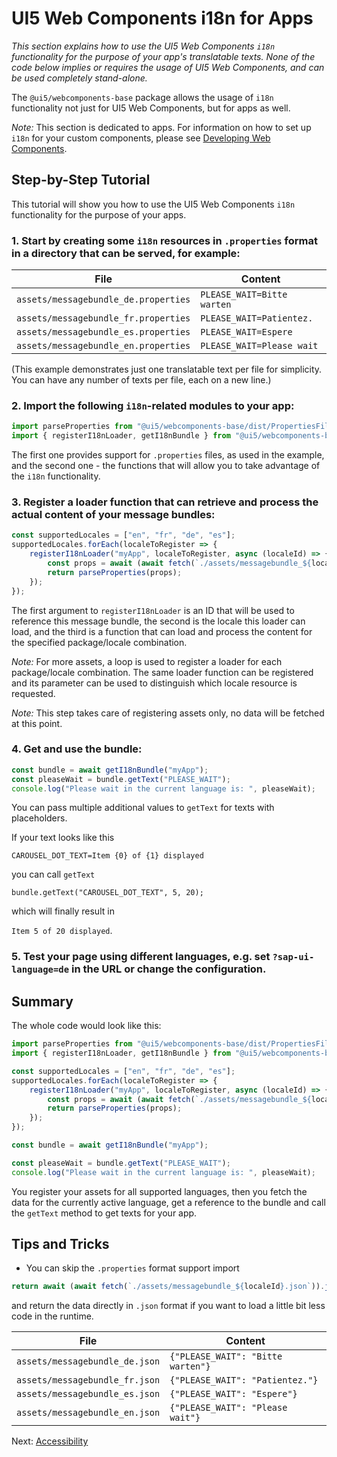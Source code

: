 # UI5 Web Components i18n for Apps

*This section explains how to use the UI5 Web Components `i18n` functionality for the purpose of your app's translatable texts.
None of the code below implies or requires the usage of UI5 Web Components, and can be used completely stand-alone.*

The `@ui5/webcomponents-base` package allows the usage of `i18n` functionality not just for UI5 Web Components,
but for apps as well.

*Note:* This section is dedicated to apps. For information on how to set up `i18n` for your custom components, please see [Developing Web Components](./dev/Developing%20Web%20Components.md).

## Step-by-Step Tutorial

This tutorial will show you how to use the UI5 Web Components `i18n` functionality for the purpose of your apps.

### 1. Start by creating some `i18n` resources in `.properties` format in a directory that can be served, for example:

|                 File                 |          Content           |
| ------------------------------------ | -------------------------- |
| `assets/messagebundle_de.properties` | `PLEASE_WAIT=Bitte warten` |
| `assets/messagebundle_fr.properties` | `PLEASE_WAIT=Patientez.`   |
| `assets/messagebundle_es.properties` | `PLEASE_WAIT=Espere`       |
| `assets/messagebundle_en.properties` | `PLEASE_WAIT=Please wait`  |

(This example demonstrates just one translatable text per file for simplicity. You can have any number of texts per file, each on a new line.)

### 2. Import the following `i18n`-related modules to your app:

```js
import parseProperties from "@ui5/webcomponents-base/dist/PropertiesFileFormat.js";
import { registerI18nLoader, getI18nBundle } from "@ui5/webcomponents-base/dist/i18nBundle.js";
```

The first one provides support for `.properties` files, as used in the example, and the second one - the functions
that will allow you to take advantage of the `i18n` functionality.

### 3. Register a loader function that can retrieve and process the actual content of your message bundles:

```js
const supportedLocales = ["en", "fr", "de", "es"];
supportedLocales.forEach(localeToRegister => {
	registerI18nLoader("myApp", localeToRegister, async (localeId) => {
		const props = await (await fetch(`./assets/messagebundle_${localeId}.properties`)).text();
		return parseProperties(props);
	});
});
```

The first argument to `registerI18nLoader` is an ID that will be used to reference this message bundle, the second is the locale this loader can load, and the third is a function that can load and process the content for the specified package/locale combination.

*Note:* For more assets, a loop is used to register a loader for each package/locale combination. The same loader function can be registered and its parameter can be used to distinguish which locale resource is requested.

*Note:* This step takes care of registering assets only, no data will be fetched at this point.

### 4. Get and use the bundle:

```js
const bundle = await getI18nBundle("myApp");
const pleaseWait = bundle.getText("PLEASE_WAIT");
console.log("Please wait in the current language is: ", pleaseWait);
```

You can pass multiple additional values to `getText` for texts with placeholders.

If your text looks like this

`CAROUSEL_DOT_TEXT=Item {0} of {1} displayed`

you can call `getText`

`bundle.getText("CAROUSEL_DOT_TEXT", 5, 20);`

which will finally result in

`Item 5 of 20 displayed`.

### 5. Test your page using different languages, e.g. set `?sap-ui-language=de` in the URL or change the configuration.

## Summary

The whole code would look like this:

```js
import parseProperties from "@ui5/webcomponents-base/dist/PropertiesFileFormat.js";
import { registerI18nLoader, getI18nBundle } from "@ui5/webcomponents-base/dist/i18nBundle.js";

const supportedLocales = ["en", "fr", "de", "es"];
supportedLocales.forEach(localeToRegister => {
	registerI18nLoader("myApp", localeToRegister, async (localeId) => {
		const props = await (await fetch(`./assets/messagebundle_${localeId}.properties`)).text();
		return parseProperties(props);
	});
});

const bundle = await getI18nBundle("myApp");

const pleaseWait = bundle.getText("PLEASE_WAIT");
console.log("Please wait in the current language is: ", pleaseWait);
```

You register your assets for all supported languages, then you fetch the data for the currently active language,
get a reference to the bundle and call the `getText` method to get texts for your app.

## Tips and Tricks

 - You can skip the `.properties` format support import

 ```js
return await (await fetch(`./assets/messagebundle_${localeId}.json`)).json();
 ```
and return the data directly in `.json` format if you want to load a little bit less code in the runtime.

|              File              |              Content              |
| ------------------------------ | --------------------------------- |
| `assets/messagebundle_de.json` | `{"PLEASE_WAIT": "Bitte warten"}` |
| `assets/messagebundle_fr.json` | `{"PLEASE_WAIT": "Patientez."}`   |
| `assets/messagebundle_es.json` | `{"PLEASE_WAIT": "Espere"}`       |
| `assets/messagebundle_en.json` | `{"PLEASE_WAIT": "Please wait"}`  |


Next: [Accessibility](./07-accessibility.md)
